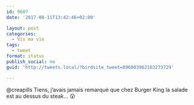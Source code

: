 ```yaml
---
id: 9607
date: '2017-08-11T13:42:46+02:00'

layout: post
categories:
  - Vis ma vie
tags:
  - tweet
format: status
publish_social: no
guid: 'http://tweets.local/?birdsite_tweet=896003962163273729'

---
```


@creapills Tiens, j’avais jamais remarqué que chez Burger King la salade est au dessus du steak… 😲